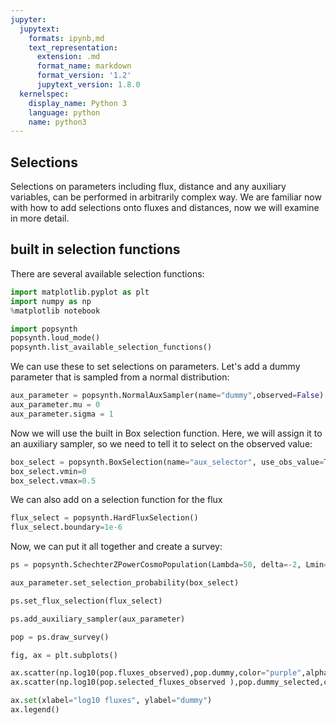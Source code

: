 ```yaml
---
jupyter:
  jupytext:
    formats: ipynb,md
    text_representation:
      extension: .md
      format_name: markdown
      format_version: '1.2'
      jupytext_version: 1.8.0
  kernelspec:
    display_name: Python 3
    language: python
    name: python3
---
```


## Selections

Selections on parameters including flux, distance and any auxiliary
variables, can be performed in arbitrarily complex way.  We are
familiar now with how to add selections onto fluxes and distances, now
we will examine in more detail.


## built in selection functions

There are several available selection functions:

```python
import matplotlib.pyplot as plt
import numpy as np
%matplotlib notebook

import popsynth
popsynth.loud_mode()
popsynth.list_available_selection_functions()
```

We can use these to set selections on parameters. Let's add a dummy
parameter that is sampled from a normal distribution:

```python
aux_parameter = popsynth.NormalAuxSampler(name="dummy",observed=False)
aux_parameter.mu = 0
aux_parameter.sigma = 1


```

Now we will use the built in Box selection function. Here, we will
assign it to an auxiliary sampler, so we need to tell it to select on
the observed value:

```python
box_select = popsynth.BoxSelection(name="aux_selector", use_obs_value=True)
box_select.vmin=0
box_select.vmax=0.5
```

We can also add on a selection function for the flux

```python
flux_select = popsynth.HardFluxSelection()
flux_select.boundary=1e-6
```

Now, we can put it all together and create a survey:

```python
ps = popsynth.SchechterZPowerCosmoPopulation(Lambda=50, delta=-2, Lmin=1e52, alpha=1.5, seed=1234)

aux_parameter.set_selection_probability(box_select)

ps.set_flux_selection(flux_select)

ps.add_auxiliary_sampler(aux_parameter)

pop = ps.draw_survey()


```

```python
fig, ax = plt.subplots()

ax.scatter(np.log10(pop.fluxes_observed),pop.dummy,color="purple",alpha=0.7, label="total")
ax.scatter(np.log10(pop.selected_fluxes_observed ),pop.dummy_selected,color="yellow",alpha=0.7, label="selected")

ax.set(xlabel="log10 fluxes", ylabel="dummy")
ax.legend()
```

